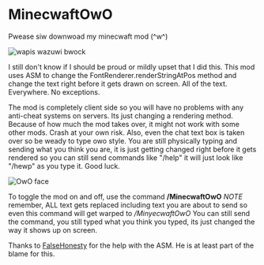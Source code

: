# MinecwaftOwO
Pwease siw downwoad my minecwaft mod (^w^)

![wapis wazuwi bwock](https://i.imgur.com/WbaxAoG.png)

I still don't know if I should be proud or mildly upset that I did this. This mod uses ASM to change the FontRenderer.renderStringAtPos method and change the text right before it gets drawn on screen. All of the text. Everywhere. No exceptions.

The mod is completely client side so you will have no problems with any anti-cheat systems on servers. Its just changing a rendering method. Because of how much the mod takes over, it might not work with some other mods. Crash at your own risk. Also, even the chat text box is taken over so be weady to type owo style. You are still physically typing and sending what you think you are, it is just getting changed right before it gets rendered so you can still send commands like "/help" it will just look like "/hewp" as you type it. Good luck.

![OwO face](https://i.imgur.com/Pylp1GX.png)

To toggle the mod on and off, use the command **/MinecwaftOwO**
*NOTE* remember, ALL text gets replaced including text you are about to send so even this command will get warped to */MinyecwaftOwO*
You can still send the command, you still typed what you think you typed, its just changed the way it shows up on screen.

Thanks to [FalseHonesty](https://github.com/FalseHonesty) for the help with the ASM. He is at least part of the blame for this.
